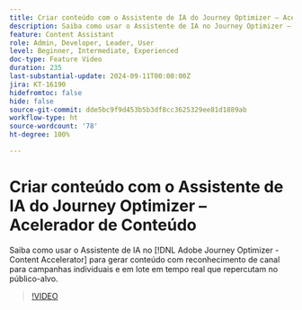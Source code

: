 ```yaml
---
title: Criar conteúdo com o Assistente de IA do Journey Optimizer – Acelerador de Conteúdo
description: Saiba como usar o Assistente de IA no Journey Optimizer – Acelerador de Conteúdo para gerar conteúdo com reconhecimento de canal para campanhas individuais e em lote em tempo real que repercutam no público-alvo.
feature: Content Assistant
role: Admin, Developer, Leader, User
level: Beginner, Intermediate, Experienced
doc-type: Feature Video
duration: 235
last-substantial-update: 2024-09-11T00:00:00Z
jira: KT-16190
hidefromtoc: false
hide: false
source-git-commit: dde5bc9f9d453b5b3df8cc3625329ee81d1889ab
workflow-type: ht
source-wordcount: '78'
ht-degree: 100%

---
```



# Criar conteúdo com o Assistente de IA do Journey Optimizer – Acelerador de Conteúdo

Saiba como usar o Assistente de IA no [!DNL Adobe Journey Optimizer - Content Accelerator] para gerar conteúdo com reconhecimento de canal para campanhas individuais e em lote em tempo real que repercutam no público-alvo.

>[!VIDEO](https://video.tv.adobe.com/v/3433552/?learn=on)

